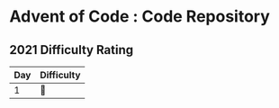 # Advent of Code : Code Repository

## 2021 Difficulty Rating
| Day | Difficulty |
|-------|---|
| 1 | 🧠 |